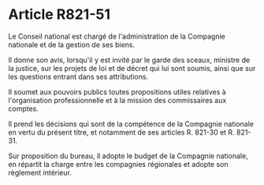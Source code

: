 # Article R821-51

Le Conseil national est chargé de l'administration de la Compagnie nationale et de la gestion de ses biens.

Il donne son avis, lorsqu'il y est invité par le garde des sceaux, ministre de la justice, sur les projets de loi et de décret qui lui sont soumis, ainsi que sur les questions entrant dans ses attributions.

Il soumet aux pouvoirs publics toutes propositions utiles relatives à l'organisation professionnelle et à la mission des commissaires aux comptes.

Il prend les décisions qui sont de la compétence de la Compagnie nationale en vertu du présent titre, et notamment de ses articles R. 821-30 et R. 821-31.

Sur proposition du bureau, il adopte le budget de la Compagnie nationale, en répartit la charge entre les compagnies régionales et adopte son règlement intérieur.
